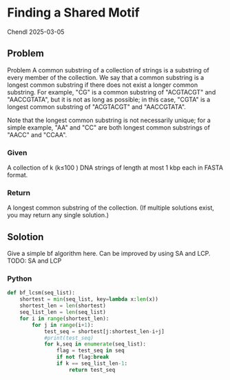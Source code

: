 # Finding a Shared Motif

Chendl 2025-03-05

## Problem

Problem
A common substring of a collection of strings is a substring of every member of the collection. We say that a common substring is a longest common substring if there does not exist a longer common substring. For example, "CG" is a common substring of "ACGTACGT" and "AACCGTATA", but it is not as long as possible; in this case, "CGTA" is a longest common substring of "ACGTACGT" and "AACCGTATA".

Note that the longest common substring is not necessarily unique; for a simple example, "AA" and "CC" are both longest common substrings of "AACC" and "CCAA".

### Given

A collection of k
 (k≤100
) DNA strings of length at most 1 kbp each in FASTA format.

### Return

A longest common substring of the collection. (If multiple solutions exist, you may return any single solution.)

## Solotion

Give a simple bf algorithm here. Can be improved by using SA and LCP.
TODO: SA and LCP

### Python

``` python
def bf_lcsm(seq_list):
    shortest = min(seq_list, key=lambda x:len(x))
    shortest_len = len(shortest)
    seq_list_len = len(seq_list)
    for i in range(shortest_len):
        for j in range(i+1):
            test_seq = shortest[j:shortest_len-i+j]
            #print(test_seq)
            for k,seq in enumerate(seq_list):
                flag = test_seq in seq
                if not flag:break
                if k == seq_list_len-1:
                    return test_seq
```
